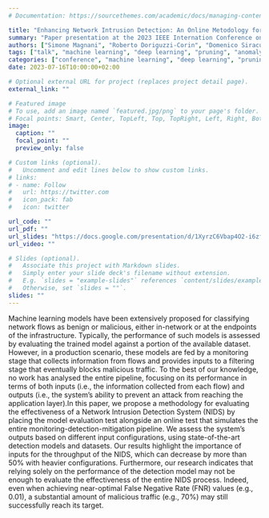 ```yaml
---
# Documentation: https://sourcethemes.com/academic/docs/managing-content/

title: "Enhancing Network Intrusion Detection: An Online Metodology for Performance Evaluation"
summary: "Paper presentation at the 2023 IEEE Internation Conference on Network Softwarization"
authors: ["Simone Magnani", "Roberto Doriguzzi-Corin", "Domenico Siracusa"]
tags: ["talk", "machine learning", "deep learning", "pruning", "anomaly detection", "optimization"]
categories: ["conference", "machine learning", "deep learning", "pruning", "anomaly detection", "optimization"]
date: 2023-07-16T10:00:00+02:00

# Optional external URL for project (replaces project detail page).
external_link: ""

# Featured image
# To use, add an image named `featured.jpg/png` to your page's folder.
# Focal points: Smart, Center, TopLeft, Top, TopRight, Left, Right, BottomLeft, Bottom, BottomRight.
image:
  caption: ""
  focal_point: ""
  preview_only: false

# Custom links (optional).
#   Uncomment and edit lines below to show custom links.
# links:
# - name: Follow
#   url: https://twitter.com
#   icon_pack: fab
#   icon: twitter

url_code: ""
url_pdf: ""
url_slides: "https://docs.google.com/presentation/d/1XyrzC6Vbap4O2-i6zfIxYB8QJnQxrRYWg5nV-Th5h-k/edit?usp=sharing"
url_video: ""

# Slides (optional).
#   Associate this project with Markdown slides.
#   Simply enter your slide deck's filename without extension.
#   E.g. `slides = "example-slides"` references `content/slides/example-slides.md`.
#   Otherwise, set `slides = ""`.
slides: ""
---
```


Machine learning models have been extensively proposed for classifying network flows as benign or malicious, either in-network or at the endpoints of the infrastructure. Typically, the performance of such models is assessed by evaluating the trained model against a portion of the available dataset. However, in a production scenario, these models are fed by a monitoring stage that collects information from flows and provides inputs to a filtering stage that eventually blocks malicious traffic. To the best of our knowledge, no work has analysed the entire pipeline, focusing on its performance in terms of both inputs (i.e., the information collected from each flow) and outputs (i.e., the system’s ability to prevent an attack from reaching the application layer).In this paper, we propose a methodology for evaluating the effectiveness of a Network Intrusion Detection System (NIDS) by placing the model evaluation test alongside an online test that simulates the entire monitoring-detection-mitigation pipeline. We assess the system’s outputs based on different input configurations, using state-of-the-art detection models and datasets. Our results highlight the importance of inputs for the throughput of the NIDS, which can decrease by more than 50% with heavier configurations. Furthermore, our research indicates that relying solely on the performance of the detection model may not be enough to evaluate the effectiveness of the entire NIDS process. Indeed, even when achieving near-optimal False Negative Rate (FNR) values (e.g., 0.01), a substantial amount of malicious traffic (e.g., 70%) may still successfully reach its target.